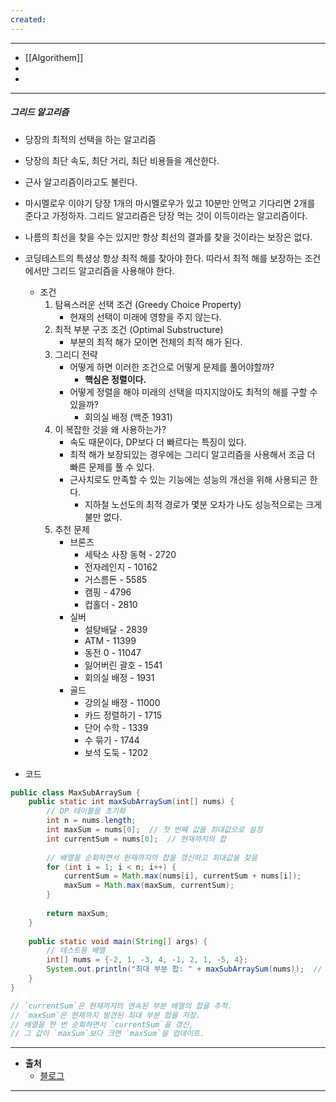 ```yaml
---
created:
---
```


---
- [[Algorithem]]
- 
- 
---
##### 그리드 알고리즘

- 당장의 최적의 선택을 하는 알고리즘
- 당장의 최단 속도, 최단 거리, 최단 비용들을 계산한다.
- 근사 알고리즘이라고도 불린다.
	  
- 마시멜로우 이야기
	당장 1개의 마시멜로우가 있고 10분만 안먹고 기다리면 2개를 준다고 가정하자.
	그리드 알고리즘은 당장 먹는 것이 이득이라는 알고리즘이다.
	
- 나름의 최선을 찾을 수는 있지만 항상 최선의 결과를 찾을 것이라는 보장은 없다.
	  
- 코딩테스트의 특셩상 항상 최적 해를 찾아야 한다. 따라서 최적 해를 보장하는 조건에서만 그리드 알고리즘을 사용해야 한다.
	- 조건
		1. 탐욕스러운 선택 조건 (Greedy Choice Property)
			- 현재의 선택이 미래에 영향을 주지 않는다.
		2. 최적 부분 구조 조건 (Optimal Substructure)
			-  부분의 최적 해가 모이면 전체의 최적 해가 된다.
		3. 그리디 전략
			- 어떻게 하면 이러한 조건으로 어떻게 문제를 풀어야할까?
				- **핵심은 정렬이다.**
			- 어떻게 정렬을 해야 미래의 선택을 따지지않아도 최적의 해를 구할 수 있을까?
				- 회의실 배정 (백준 1931)
		4. 이 복잡한 것을 왜 사용하는가?
			- 속도 때문이다, DP보다 더 빠르다는 특징이 있다.
			- 최적 해가 보장되있는 경우에는 그리디 알고리즘을 사용해서 조금 더 빠른 문제를 풀 수 있다.
			- 근사치로도 만족할 수 있는 기능에는 성능의 개선을 위해 사용되곤 한다.
				- 지하철 노선도의 최적 경로가 몇분 오차가 나도 성능적으로는 크게 불만 없다.
		5. 추천 문제
			- 브론즈
				- 세탁소 사장 동혁 - 2720
				- 전자레인지 - 10162
				- 거스름돈 - 5585
				- 캠핑 - 4796
				- 컵홀더 - 2810
			- 실버
				- 설탕배달 - 2839
				- ATM - 11399
				- 동전 0 - 11047
				- 잃어버린 괄호 - 1541
				- 회의실 배정 - 1931
			- 골드
				- 강의실 배정 - 11000
				- 카드 정렬하기 - 1715
				- 단어 수학 - 1339
				- 수 묶기 - 1744
				- 보석 도둑 - 1202
- 코드
```java
public class MaxSubArraySum {
    public static int maxSubArraySum(int[] nums) {
        // DP 테이블을 초기화
        int n = nums.length;
        int maxSum = nums[0];  // 첫 번째 값을 최대값으로 설정
        int currentSum = nums[0];  // 현재까지의 합
        
        // 배열을 순회하면서 현재까지의 합을 갱신하고 최대값을 찾음
        for (int i = 1; i < n; i++) {
            currentSum = Math.max(nums[i], currentSum + nums[i]);
            maxSum = Math.max(maxSum, currentSum);
        }
        
        return maxSum;
    }
	
    public static void main(String[] args) {
        // 테스트용 배열
        int[] nums = {-2, 1, -3, 4, -1, 2, 1, -5, 4};
        System.out.println("최대 부분 합: " + maxSubArraySum(nums));  // 출력: 6
    }
}

// `currentSum`은 현재까지의 연속된 부분 배열의 합을 추적.
// `maxSum`은 현재까지 발견된 최대 부분 합을 저장.
// 배열을 한 번 순회하면서 `currentSum`을 갱신, 
// 그 값이 `maxSum`보다 크면 `maxSum`을 업데이트.
```
---
- **출처**
	- [블로그]()
---